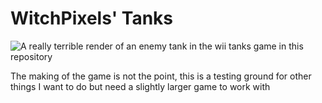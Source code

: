 # WitchPixels' Tanks

![A really terrible render of an enemy tank in the wii tanks game in this repository](splash.png)

The making of the game is not the point, this is a testing ground for other things I want to do but need a slightly 
larger game to work with